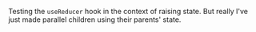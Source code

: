 Testing the `useReducer` hook in the context of raising state. But really I've just made parallel children using their parents' state.
